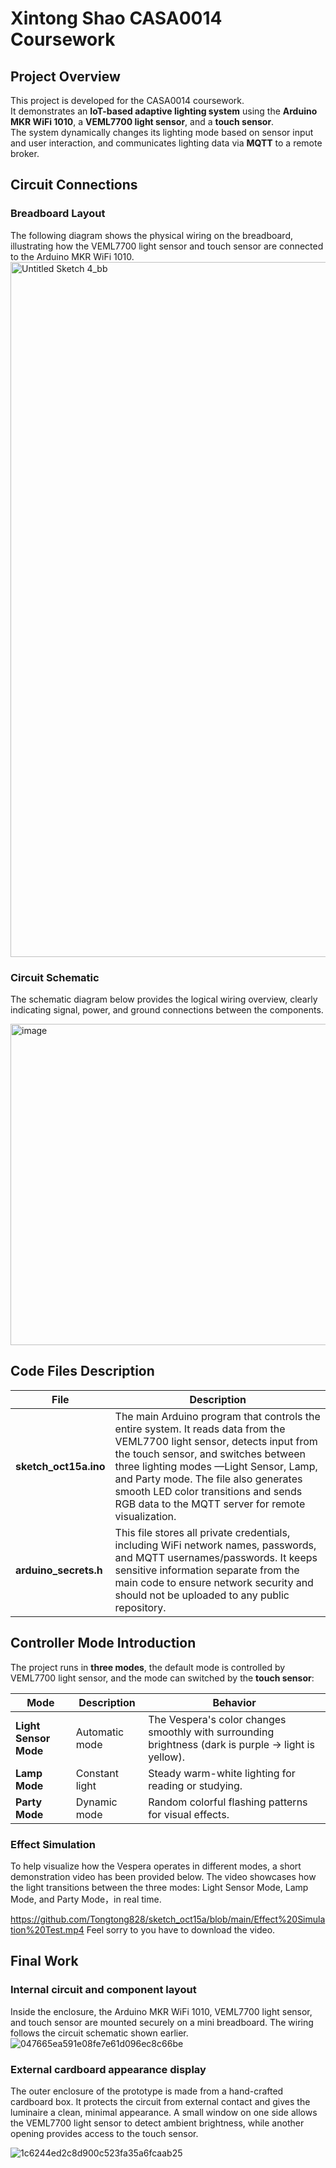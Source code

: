 #  Xintong Shao CASA0014 Coursework

##  Project Overview
This project is developed for the CASA0014 coursework.  
It demonstrates an **IoT-based adaptive lighting system** using the **Arduino MKR WiFi 1010**, a **VEML7700 light sensor**, and a **touch sensor**.  
The system dynamically changes its lighting mode based on sensor input and user interaction, and communicates lighting data via **MQTT** to a remote broker.  

##  Circuit Connections

###  Breadboard Layout
The following diagram shows the physical wiring on the breadboard, illustrating how the VEML7700 light sensor and touch sensor are connected to the Arduino MKR WiFi 1010.
<img width="905" height="1112" alt="Untitled Sketch 4_bb" src="https://github.com/user-attachments/assets/79bda03f-6baf-4477-abeb-4a0e9d8f6769" />


###  Circuit Schematic
The schematic diagram below provides the logical wiring overview, clearly indicating signal, power, and ground connections between the components.

<img width="906" height="514" alt="image" src="https://github.com/user-attachments/assets/69be4790-e0fe-43da-8585-f05685ade56b" />


## Code Files Description

| File                  | Description                                                  |
| --------------------- | ------------------------------------------------------------ |
| **sketch_oct15a.ino** | The main Arduino program that controls the entire system. It reads data from the VEML7700 light sensor, detects input from the touch sensor, and switches between three lighting modes —Light Sensor, Lamp, and Party mode. The file also generates smooth LED color transitions and sends RGB data to the MQTT server for remote visualization. |
| **arduino_secrets.h** | This file stores all private credentials, including WiFi network names, passwords, and MQTT usernames/passwords. It keeps sensitive information separate from the main code to ensure network security and should not be uploaded to any public repository. |

##  Controller Mode Introduction

 The project runs in **three modes**, the default mode is controlled by VEML7700 light sensor, and the mode can switched by the **touch sensor**:

| Mode | Description | Behavior |
|------|--------------|-----------|
| **Light Sensor Mode** | Automatic mode | The Vespera's color changes smoothly with surrounding brightness (dark is purple → light is yellow). |
| **Lamp Mode** | Constant light | Steady warm-white lighting for reading or studying. |
| **Party Mode** | Dynamic mode | Random colorful flashing patterns for visual effects. |

### Effect  Simulation

To help visualize how the Vespera operates in different modes, a short demonstration video has been provided below.
 The video showcases how the light transitions between the three modes: Light Sensor Mode, Lamp Mode, and Party Mode，in real time.

 https://github.com/Tongtong828/sketch_oct15a/blob/main/Effect%20Simulation%20Test.mp4
 Feel sorry to you have to download the video.

## Final Work

### **Internal circuit and component layout** 

Inside the enclosure, the Arduino MKR WiFi 1010, VEML7700 light sensor, and touch sensor are mounted securely on a mini breadboard. The wiring follows the circuit schematic shown earlier.
![047665ea591e08fe7e61d096ec8c66be](https://github.com/user-attachments/assets/c3531a21-6a1d-4b01-8f92-5da7427420d9)



### External cardboard appearance display

The outer enclosure of the prototype is made from a hand-crafted cardboard box. It protects the circuit from external contact and gives the luminaire a clean, minimal appearance. A small window on one side allows the VEML7700 light sensor to detect ambient brightness, while another opening provides access to the touch sensor.

![1c6244ed2c8d900c523fa35a6fcaab25](https://github.com/user-attachments/assets/6516b3d2-6ed4-4e80-a2a1-9586fba9a374)

